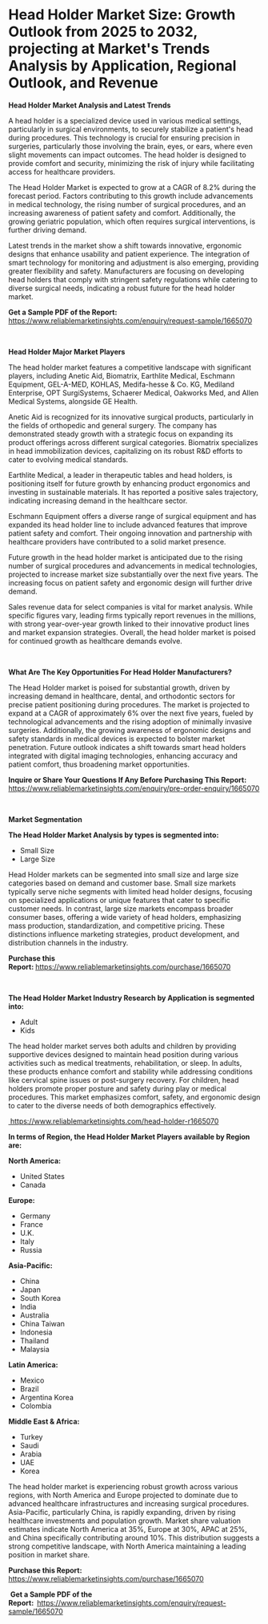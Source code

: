 <p><h1>Head Holder Market Size: Growth Outlook from 2025 to 2032, projecting at Market's Trends Analysis by Application, Regional Outlook, and Revenue</h1></p><p><strong>Head Holder Market Analysis and Latest Trends</strong></p>
<p><p>A head holder is a specialized device used in various medical settings, particularly in surgical environments, to securely stabilize a patient's head during procedures. This technology is crucial for ensuring precision in surgeries, particularly those involving the brain, eyes, or ears, where even slight movements can impact outcomes. The head holder is designed to provide comfort and security, minimizing the risk of injury while facilitating access for healthcare providers.</p><p>The Head Holder Market is expected to grow at a CAGR of 8.2% during the forecast period. Factors contributing to this growth include advancements in medical technology, the rising number of surgical procedures, and an increasing awareness of patient safety and comfort. Additionally, the growing geriatric population, which often requires surgical interventions, is further driving demand. </p><p>Latest trends in the market show a shift towards innovative, ergonomic designs that enhance usability and patient experience. The integration of smart technology for monitoring and adjustment is also emerging, providing greater flexibility and safety. Manufacturers are focusing on developing head holders that comply with stringent safety regulations while catering to diverse surgical needs, indicating a robust future for the head holder market.</p></p>
<p><strong>Get a Sample PDF of the Report:&nbsp;</strong> <a href="https://www.reliablemarketinsights.com/enquiry/request-sample/1665070?utm_campaign=2639&utm_medium=2&utm_source=Github&utm_content=ia&utm_term=17042025&utm_id=head-holder">https://www.reliablemarketinsights.com/enquiry/request-sample/1665070</a></p>
<p>&nbsp;</p>
<p><strong>Head Holder Major Market Players</strong></p>
<p><p>The head holder market features a competitive landscape with significant players, including Anetic Aid, Biomatrix, Earthlite Medical, Eschmann Equipment, GEL-A-MED, KOHLAS, Medifa-hesse & Co. KG, Mediland Enterprise, OPT SurgiSystems, Schaerer Medical, Oakworks Med, and Allen Medical Systems, alongside GE Health. </p><p>Anetic Aid is recognized for its innovative surgical products, particularly in the fields of orthopedic and general surgery. The company has demonstrated steady growth with a strategic focus on expanding its product offerings across different surgical categories. Biomatrix specializes in head immobilization devices, capitalizing on its robust R&D efforts to cater to evolving medical standards.</p><p>Earthlite Medical, a leader in therapeutic tables and head holders, is positioning itself for future growth by enhancing product ergonomics and investing in sustainable materials. It has reported a positive sales trajectory, indicating increasing demand in the healthcare sector.</p><p>Eschmann Equipment offers a diverse range of surgical equipment and has expanded its head holder line to include advanced features that improve patient safety and comfort. Their ongoing innovation and partnership with healthcare providers have contributed to a solid market presence.</p><p>Future growth in the head holder market is anticipated due to the rising number of surgical procedures and advancements in medical technologies, projected to increase market size substantially over the next five years. The increasing focus on patient safety and ergonomic design will further drive demand.</p><p>Sales revenue data for select companies is vital for market analysis. While specific figures vary, leading firms typically report revenues in the millions, with strong year-over-year growth linked to their innovative product lines and market expansion strategies. Overall, the head holder market is poised for continued growth as healthcare demands evolve.</p></p>
<p>&nbsp;</p>
<p><strong>What Are The Key Opportunities For Head Holder Manufacturers?</strong></p>
<p><p>The Head Holder market is poised for substantial growth, driven by increasing demand in healthcare, dental, and orthodontic sectors for precise patient positioning during procedures. The market is projected to expand at a CAGR of approximately 6% over the next five years, fueled by technological advancements and the rising adoption of minimally invasive surgeries. Additionally, the growing awareness of ergonomic designs and safety standards in medical devices is expected to bolster market penetration. Future outlook indicates a shift towards smart head holders integrated with digital imaging technologies, enhancing accuracy and patient comfort, thus broadening market opportunities.</p></p>
<p><strong>Inquire or Share Your Questions If Any Before Purchasing This Report:</strong> <a href="https://www.reliablemarketinsights.com/enquiry/pre-order-enquiry/1665070?utm_campaign=2639&utm_medium=2&utm_source=Github&utm_content=ia&utm_term=17042025&utm_id=head-holder">https://www.reliablemarketinsights.com/enquiry/pre-order-enquiry/1665070</a></p>
<p>&nbsp;</p>
<p><strong>Market Segmentation</strong></p>
<p><strong>The Head Holder Market Analysis by types is segmented into:</strong></p>
<p><ul><li>Small Size</li><li>Large Size</li></ul></p>
<p><p>Head Holder markets can be segmented into small size and large size categories based on demand and customer base. Small size markets typically serve niche segments with limited head holder designs, focusing on specialized applications or unique features that cater to specific customer needs. In contrast, large size markets encompass broader consumer bases, offering a wide variety of head holders, emphasizing mass production, standardization, and competitive pricing. These distinctions influence marketing strategies, product development, and distribution channels in the industry.</p></p>
<p><strong>Purchase this Report:&nbsp;</strong><a href="https://www.reliablemarketinsights.com/purchase/1665070?utm_campaign=2639&utm_medium=2&utm_source=Github&utm_content=ia&utm_term=17042025&utm_id=head-holder">https://www.reliablemarketinsights.com/purchase/1665070</a></p>
<p>&nbsp;</p>
<p><strong>The Head Holder Market Industry Research by Application is segmented into:</strong></p>
<p><ul><li>Adult</li><li>Kids</li></ul></p>
<p><p>The head holder market serves both adults and children by providing supportive devices designed to maintain head position during various activities such as medical treatments, rehabilitation, or sleep. In adults, these products enhance comfort and stability while addressing conditions like cervical spine issues or post-surgery recovery. For children, head holders promote proper posture and safety during play or medical procedures. This market emphasizes comfort, safety, and ergonomic design to cater to the diverse needs of both demographics effectively.</p></p>
<p><a href="https://www.reliablemarketinsights.com/head-holder-r1665070?utm_campaign=2639&utm_medium=2&utm_source=Github&utm_content=ia&utm_term=17042025&utm_id=head-holder">&nbsp;https://www.reliablemarketinsights.com/head-holder-r1665070</a></p>
<p><strong>In terms of Region, the Head Holder Market Players available by Region are:</strong></p>
<p>
    <p> <strong> North America: </strong>
        <ul>
            <li>United States</li>
            <li>Canada</li>
        </ul>
        </p> 
    <p> <strong> Europe: </strong>
        <ul>
            <li>Germany</li>
            <li>France</li>
            <li>U.K.</li>
            <li>Italy</li>
            <li>Russia</li>
        </ul>
        </p> 
    <p> <strong> Asia-Pacific: </strong>
        <ul>
            <li>China</li>
            <li>Japan</li>
            <li>South Korea</li>
            <li>India</li>
            <li>Australia</li>
            <li>China Taiwan</li>
            <li>Indonesia</li>
            <li>Thailand</li>
            <li>Malaysia</li>
        </ul>
        </p> 
    <p> <strong> Latin America: </strong>
        <ul>
            <li>Mexico</li>
            <li>Brazil</li>
            <li>Argentina Korea</li>
            <li>Colombia</li>
        </ul>
        </p> 
    <p> <strong> Middle East & Africa: </strong>
        <ul>
            <li>Turkey</li>
            <li>Saudi</li>
            <li>Arabia</li>
            <li>UAE</li>
            <li>Korea</li>
        </ul>
    </p>
    </p>
<p><p>The head holder market is experiencing robust growth across various regions, with North America and Europe projected to dominate due to advanced healthcare infrastructures and increasing surgical procedures. Asia-Pacific, particularly China, is rapidly expanding, driven by rising healthcare investments and population growth. Market share valuation estimates indicate North America at 35%, Europe at 30%, APAC at 25%, and China specifically contributing around 10%. This distribution suggests a strong competitive landscape, with North America maintaining a leading position in market share.</p></p>
<p><strong>Purchase this Report: </strong><a href="https://www.reliablemarketinsights.com/purchase/1665070?utm_campaign=2639&utm_medium=2&utm_source=Github&utm_content=ia&utm_term=17042025&utm_id=head-holder">https://www.reliablemarketinsights.com/purchase/1665070</a></p>
<p>&nbsp;<strong>Get a Sample PDF of the Report:&nbsp;&nbsp;</strong><a href="https://www.reliablemarketinsights.com/enquiry/request-sample/1665070?utm_campaign=2639&utm_medium=2&utm_source=Github&utm_content=ia&utm_term=17042025&utm_id=head-holder">https://www.reliablemarketinsights.com/enquiry/request-sample/1665070</a></p>
<p><strong></strong></p>
<p><p></p><p></p><p></p></p>